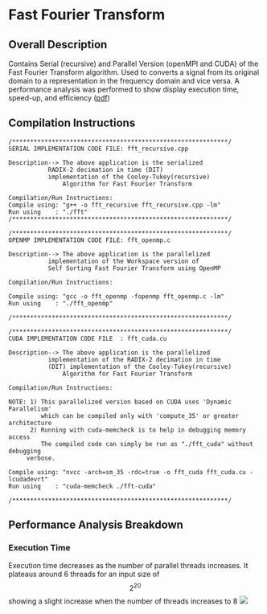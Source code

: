 # Fast Fourier Transform
## Overall Description
Contains Serial (recursive) and Parallel Version (openMPI and CUDA) of the Fast Fourier Transform algorithm. Used to converts a signal from its original domain to a representation in the frequency domain and vice versa. A performance analysis was performed to show display execution time, speed-up, and efficiency ([pdf]())

## Compilation Instructions
```
/************************************************************/
SERIAL IMPLEMENTATION CODE FILE: fft_recursive.cpp

Description--> The above application is the serialized 
	       RADIX-2 decimation in time (DIT) 
	       implementation of the Cooley-Tukey(recursive) 
     	       Algorithm for Fast Fourier Transform

Compilation/Run Instructions:
Compile using: "g++ -o fft_recursive fft_recursive.cpp -lm"
Run using    : "./fft"
/************************************************************/
```

```
/************************************************************/
OPENMP IMPLEMENTATION CODE FILE: fft_openmp.c

Description--> The above application is the parallelized 
	       implementation of the Workspace version of 
	       Self Sorting Fast Fourier Transform using OpenMP

Compilation/Run Instructions:

Compile using: "gcc -o fft_openmp -fopenmp fft_openmp.c -lm"
Run using    : "./fft_openmp"

/************************************************************/
```

```
/************************************************************/
CUDA IMPLEMENTATION CODE FILE  : fft_cuda.cu

Description--> The above application is the parallelized 
	       implementation of the RADIX-2 decimation in time 
	       (DIT) implementation of the Cooley-Tukey(recursive)
               Algorithm for Fast Fourier Transform

Compilation/Run Instructions:

NOTE: 1) This parallelized version based on CUDA uses 'Dynamic Parallelism'
         which can be compiled only with 'compute_35' or greater architecture
      2) Running with cuda-memcheck is to help in debugging memory access
         The compiled code can simply be run as "./fft_cuda" without debugging
	 verbose.

Compile using: "nvcc -arch=sm_35 -rdc=true -o fft_cuda fft_cuda.cu -lcudadevrt"
Run using    : "cuda-memcheck ./fft-cuda"

/************************************************************/
```

## Performance Analysis Breakdown
### Execution Time
Execution time decreases as the number of parallel threads increases. It plateaus around 6 threads for an input size of $$2^{20}$$ showing a slight increase when the number of threads increases to 8
![](https://i.imgur.com/pwfAWvE.png)